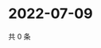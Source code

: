 # 2022-07-09

共 0 条

<!-- BEGIN WEIBO -->
<!-- 最后更新时间 Sat Jul 09 2022 02:00:39 GMT+0800 (China Standard Time) -->

<!-- END WEIBO -->
